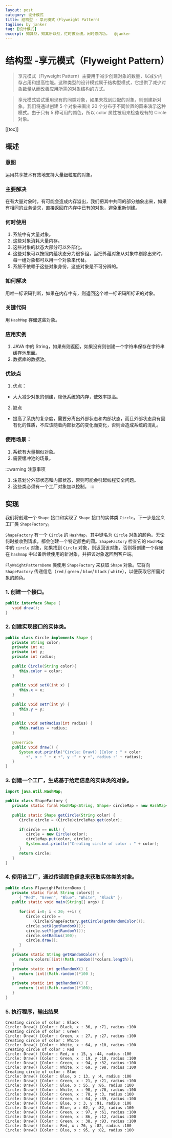 ```yaml
---
layout: post
category: 设计模式
title: 结构型 - 享元模式（Flyweight Pattern）
tagline: by janker
tag: [设计模式]
excerpt: 知其然，知其所以然，忙时做业绩，闲时修内功。  @janker
---
```


# 结构型 -享元模式（Flyweight Pattern）
> 享元模式（Flyweight Pattern）主要用于减少创建对象的数量，以减少内存占用和提高性能。这种类型的设计模式属于结构型模式，它提供了减少对象数量从而改善应用所需的对象结构的方式。

> 享元模式尝试重用现有的同类对象，如果未找到匹配的对象，则创建新对象。我们将通过创建 5 个对象来画出 20 个分布于不同位置的圆来演示这种模式。由于只有 5 种可用的颜色，所以 color 属性被用来检查现有的 Circle 对象。

[[toc]]
## 概述
### 意图
运用共享技术有效地支持大量细粒度的对象。

### 主要解决
在有大量对象时，有可能会造成内存溢出，我们把其中共同的部分抽象出来，如果有相同的业务请求，直接返回在内存中已有的对象，避免重新创建。

### 何时使用
1. 系统中有大量对象。
2. 这些对象消耗大量内存。
3. 这些对象的状态大部分可以外部化。
4. 这些对象可以按照内蕴状态分为很多组，当把外蕴对象从对象中剔除出来时，每一组对象都可以用一个对象来代替。
5. 系统不依赖于这些对象身份，这些对象是不可分辨的。

### 如何解决
用唯一标识码判断，如果在内存中有，则返回这个唯一标识码所标识的对象。

### 关键代码
用 `HashMap` 存储这些对象。

### 应用实例
1. JAVA 中的 String，如果有则返回，如果没有则创建一个字符串保存在字符串缓存池里面。
2. 数据库的数据池。
### 优缺点
1. 优点：
- 大大减少对象的创建，降低系统的内存，使效率提高。

2. 缺点
- 提高了系统的复杂度，需要分离出外部状态和内部状态，而且外部状态具有固有化的性质，不应该随着内部状态的变化而变化，否则会造成系统的混乱。

### 使用场景：
1. 系统有大量相似对象。 
2. 需要缓冲池的场景。

:::warning
注意事项
1. 注意划分外部状态和内部状态，否则可能会引起线程安全问题。 
2. 这些类必须有一个工厂对象加以控制。
:::

## 实现
我们将创建一个 `Shape` 接口和实现了 `Shape` 接口的实体类 `Circle`。下一步是定义工厂类 `ShapeFactory`。

`ShapeFactory` 有一个 `Circle` 的 `HashMap`，其中键名为 `Circle` 对象的颜色。无论何时接收到请求，都会创建一个特定颜色的圆。`ShapeFactory` 检查它的 `HashMap` 中的 `circle` 对象，如果找到 `Circle` 对象，则返回该对象，否则将创建一个存储在 `hashmap` 中以备后续使用的新对象，并把该对象返回到客户端。

`FlyWeightPatternDemo` 类使用 `ShapeFactory` 来获取 `Shape` 对象。它将向 `ShapeFactory` 传递信息（`red` / `green` / `blue`/ `black` / `white`），以便获取它所需对象的颜色。


### 1. 创建一个接口。
```java
public interface Shape {
   void draw();
}
```
### 2. 创建实现接口的实体类。
```java
public class Circle implements Shape {
   private String color;
   private int x;
   private int y;
   private int radius;
 
   public Circle(String color){
      this.color = color;     
   }
 
   public void setX(int x) {
      this.x = x;
   }
 
   public void setY(int y) {
      this.y = y;
   }
 
   public void setRadius(int radius) {
      this.radius = radius;
   }
 
   @Override
   public void draw() {
      System.out.println("Circle: Draw() [Color : " + color 
         +", x : " + x +", y :" + y +", radius :" + radius);
   }
}

```
### 3. 创建一个工厂，生成基于给定信息的实体类的对象。
```java
import java.util.HashMap;
 
public class ShapeFactory {
   private static final HashMap<String, Shape> circleMap = new HashMap<>();
 
   public static Shape getCircle(String color) {
      Circle circle = (Circle)circleMap.get(color);
 
      if(circle == null) {
         circle = new Circle(color);
         circleMap.put(color, circle);
         System.out.println("Creating circle of color : " + color);
      }
      return circle;
   }
}
```
### 4. 使用该工厂，通过传递颜色信息来获取实体类的对象。
```java
public class FlyweightPatternDemo {
   private static final String colors[] = 
      { "Red", "Green", "Blue", "White", "Black" };
   public static void main(String[] args) {
 
      for(int i=0; i < 20; ++i) {
         Circle circle = 
            (Circle)ShapeFactory.getCircle(getRandomColor());
         circle.setX(getRandomX());
         circle.setY(getRandomY());
         circle.setRadius(100);
         circle.draw();
      }
   }
   private static String getRandomColor() {
      return colors[(int)(Math.random()*colors.length)];
   }
   private static int getRandomX() {
      return (int)(Math.random()*100 );
   }
   private static int getRandomY() {
      return (int)(Math.random()*100);
   }
}
```
### 5. 执行程序，输出结果
```shell
Creating circle of color : Black
Circle: Draw() [Color : Black, x : 36, y :71, radius :100
Creating circle of color : Green
Circle: Draw() [Color : Green, x : 27, y :27, radius :100
Creating circle of color : White
Circle: Draw() [Color : White, x : 64, y :10, radius :100
Creating circle of color : Red
Circle: Draw() [Color : Red, x : 15, y :44, radius :100
Circle: Draw() [Color : Green, x : 19, y :10, radius :100
Circle: Draw() [Color : Green, x : 94, y :32, radius :100
Circle: Draw() [Color : White, x : 69, y :98, radius :100
Creating circle of color : Blue
Circle: Draw() [Color : Blue, x : 13, y :4, radius :100
Circle: Draw() [Color : Green, x : 21, y :21, radius :100
Circle: Draw() [Color : Blue, x : 55, y :86, radius :100
Circle: Draw() [Color : White, x : 90, y :70, radius :100
Circle: Draw() [Color : Green, x : 78, y :3, radius :100
Circle: Draw() [Color : Green, x : 64, y :89, radius :100
Circle: Draw() [Color : Blue, x : 3, y :91, radius :100
Circle: Draw() [Color : Blue, x : 62, y :82, radius :100
Circle: Draw() [Color : Green, x : 97, y :61, radius :100
Circle: Draw() [Color : Green, x : 86, y :12, radius :100
Circle: Draw() [Color : Green, x : 38, y :93, radius :100
Circle: Draw() [Color : Red, x : 76, y :82, radius :100
Circle: Draw() [Color : Blue, x : 95, y :82, radius :100
```